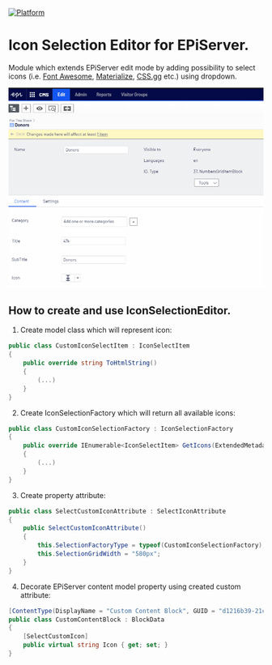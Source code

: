 [![Platform](https://img.shields.io/badge/Episerver-11.1.0-orange.svg?style=flat)](https://nuget.episerver.com/package/?id=EPiServer.CMS.UI.Core&v=11.1.0)

# Icon Selection Editor for EPiServer.

Module which extends EPiServer edit mode by adding possibility to select icons (i.e. [Font Awesome](https://fontawesome.com/), [Materialize](https://materializecss.com/), [CSS.gg](https://css.gg/) etc.) using dropdown.

![](docs/fa.gif)

## How to create and use IconSelectionEditor.

1. Create model class which will represent icon:
```csharp
public class CustomIconSelectItem : IconSelectItem
{
    public override string ToHtmlString()
    {
        (...)
    }
}
```

2. Create IconSelectionFactory which will return all available icons:
```csharp
public class CustomIconSelectionFactory : IconSelectionFactory
{
    public override IEnumerable<IconSelectItem> GetIcons(ExtendedMetadata metadata)
    {
        (...)
    }
}
```

3. Create property attribute:
```csharp
public class SelectCustomIconAttribute : SelectIconAttribute
{
    public SelectCustomIconAttribute()
    {
        this.SelectionFactoryType = typeof(CustomIconSelectionFactory);
        this.SelectionGridWidth = "580px";
    }
}
```

4. Decorate EPiServer content model property using created custom attribute:
```csharp
[ContentType(DisplayName = "Custom Content Block", GUID = "d1216b39-21ce-4873-a8c1-c3d5db2b9285")]
public class CustomContentBlock : BlockData
{
    [SelectCustomIcon]
    public virtual string Icon { get; set; }
}
```